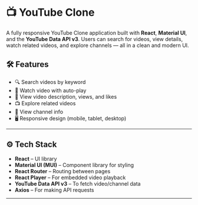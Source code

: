 # 📺 YouTube Clone

A fully responsive YouTube Clone application built with **React**, **Material UI**, and the **YouTube Data API v3**. Users can search for videos, view details, watch related videos, and explore channels — all in a clean and modern UI.

## 🛠️ Features

- 🔍 Search videos by keyword
- 🎥 Watch video with auto-play
- 📑 View video description, views, and likes
- 📺 Explore related videos
- 📡 View channel info
- 🖥️ Responsive design (mobile, tablet, desktop)

---

## ⚙️ Tech Stack

- **React** – UI library
- **Material UI (MUI)** – Component library for styling
- **React Router** – Routing between pages
- **React Player** – For embedded video playback
- **YouTube Data API v3** – To fetch video/channel data
- **Axios** – For making API requests

---
